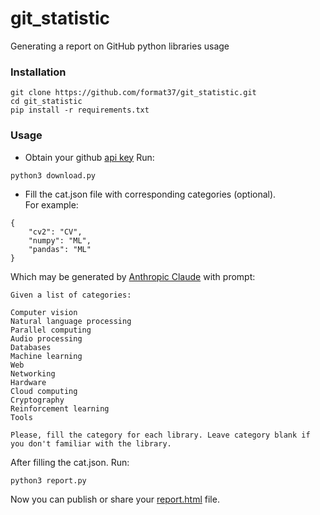 # git_statistic
Generating a report on GitHub python libraries usage
### Installation
```
git clone https://github.com/format37/git_statistic.git
cd git_statistic
pip install -r requirements.txt
```
### Usage
* Obtain your github [api key](https://github.com/settings/tokens?type=beta)
Run:
```
python3 download.py
```
* Fill the cat.json file with corresponding categories (optional).  
For example:
```
{
    "cv2": "CV",
    "numpy": "ML",
    "pandas": "ML"
}
```
Which may be generated by [Anthropic Claude](https://claude.ai) with prompt:
```
Given a list of categories:

Computer vision
Natural language processing
Parallel computing
Audio processing
Databases
Machine learning
Web
Networking
Hardware
Cloud computing
Cryptography
Reinforcement learning
Tools

Please, fill the category for each library. Leave category blank if you don't familiar with the library.
```
After filling the cat.json. Run:
```
python3 report.py
```
Now you can publish or share your [report.html](https://format37.github.io/git_statistic/report.html) file.